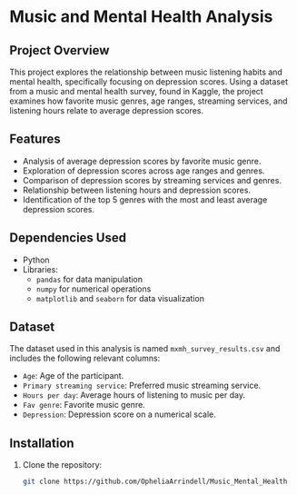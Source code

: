 # Music and Mental Health Analysis

## Project Overview
This project explores the relationship between music listening habits and mental health, specifically focusing on depression scores. 
Using a dataset from a music and mental health survey, found in Kaggle,
the project examines how favorite music genres, age ranges, streaming services, and listening hours relate to average depression scores.

## Features
- Analysis of average depression scores by favorite music genre.
- Exploration of depression scores across age ranges and genres.
- Comparison of depression scores by streaming services and genres.
- Relationship between listening hours and depression scores.
- Identification of the top 5 genres with the most and least average depression scores.

## Dependencies Used
- Python
- Libraries: 
  - `pandas` for data manipulation
  - `numpy` for numerical operations
  - `matplotlib` and `seaborn` for data visualization

## Dataset
The dataset used in this analysis is named `mxmh_survey_results.csv` and includes the following relevant columns:
- `Age`: Age of the participant.
- `Primary streaming service`: Preferred music streaming service.
- `Hours per day`: Average hours of listening to music per day.
- `Fav genre`: Favorite music genre.
- `Depression`: Depression score on a numerical scale.

## Installation
1. Clone the repository:
   ```bash
   git clone https://github.com/OpheliaArrindell/Music_Mental_Health

